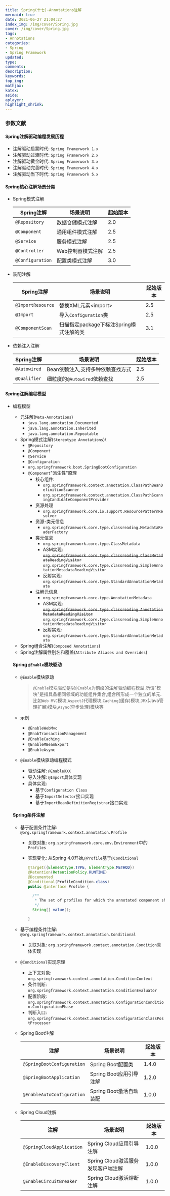 ```yaml
---
title: Spring(十七)-Annotations注解
mermaid: true
date: 2021-06-27 21:04:27
index_img: /img/cover/Spring.jpg
cover: /img/cover/Spring.jpg
tags:
- Annotations
categories:
- Spring
- Spring Framework
updated:
type:
comments:
description:
keywords:
top_img:
mathjax:
katex:
aside:
aplayer:
highlight_shrink:
---
```


### 参数文献

#### Spring注解驱动编程发展历程

* 注解驱动启蒙时代: `Spring Framerwork 1.x`
* 注解驱动过渡时代: `Spring Framerwork 2.x`
* 注解驱动黄金时代: `Spring Framerwork 3.x`
* 注解驱动完善时代: `Spring Framerwork 4.x`
* 注解驱动当下时代: `Spring Framerwork 5.x`

#### Spring核心注解场景分类

* Spring模式注解

  | Spring注解       | 场景说明          | 起始版本 |
  | ---------------- | ----------------- | -------- |
  | `@Repository`    | 数据仓储模式注解  | 2.0      |
  | `@Component`     | 通用组件模式注解  | 2.5      |
  | `@Service`       | 服务模式注解      | 2.5      |
  | `@Controller`    | Web控制器模式注解 | 2.5      |
  | `@Configuration` | 配置类模式注解    | 3.0      |

* 装配注解

  | Spring注解        | 场景说明                                | 起始版本 |
  | ----------------- | --------------------------------------- | -------- |
  | `@ImportResource` | 替换XML元素\<import>                    | 2.5      |
  | `@Import`         | 导入`Configuration`类                   | 2.5      |
  | `@ComponentScan`  | 扫描指定package下标注Spring模式注解的类 | 3.1      |

* 依赖注入注解

  | Spring注解   | 场景说明                          | 起始版本 |
  | ------------ | --------------------------------- | -------- |
  | `@Autowired` | Bean依赖注入,支持多种依赖查找方式 | 2.5      |
  | `@Qualifier` | 细粒度的`@Autowired`依赖查找      | 2.5      |

#### Spring注解编程模型

* 编程模型

  * 元注解(`Meta-Annotations`)
    * `java.lang.annotation.Documented`
    * `java.lang.annotation.Inherited`
    * `java.lang.annotation.Repeatable`
  * Spring模式注解(`Stereotype Annotations`)\
    * `@Repository`
    * `@Component`
    * `@Service`
    * `@Configuration`
    * `org.springframework.boot.SpringBootConfiguration`
    * `@Component`"派生性"原理
      * 核心组件:
        *  `org.springframework.context.annotation.ClassPathBeanDefinitionScanner`
        * `org.springframework.context.annotation.ClassPathScanningCandidateComponentProvider`
      * 资源处理 
        * `org.springframework.core.io.support.ResourcePatternResolver`
      * 资源-类元信息
        * `org.springframework.core.type.classreading.MetadataReaderFactory`
      * 类元信息
        * `org.springframework.core.type.ClassMetadata`
        * ASM实现: ~~`org.springframework.core.type.classreading.ClassMetadataReadingVisitor`~~ `org.springframework.core.type.classreading.SimpleAnnotationMetadataReadingVisitor`
        * 反射实现: `org.springframework.core.type.StandardAnnotationMetadata`
      * 注解元信息
        * `org.springframework.core.type.AnnotationMetadata`
        * ASM实现: ~~`org.springframework.core.type.classreading.AnnotationMetadataReadingVisitor`~~ `org.springframework.core.type.classreading.SimpleAnnotationMetadataReadingVisitor`
        * 反射实现: `org.springframework.core.type.StandardAnnotationMetadata`
  * Spring组合注解(`Composed Annotations`)
  * Spring注解属性别名和覆盖(`Attribute Aliases and Overrides`)

  #### Spring `@Enable`模块驱动

  * `@Enable`模块驱动

    > `@Enable`模块驱动是以`@Enable`为前缀的注解驱动编程模型.所谓"模块"是指具备相同领域的功能组件集合,组合所形成一个独立的单元.比如`Web MVC`模块,`AspectJ`代理模块,`Caching`(缓存)模块,`JMX`(Java管理扩展)模块,`Async`(异步处理)模块等

  * 示例
    * `@EnableWebMvc`
    * `@EnabTransactionManagement`
    * `@EnableCaching`
    * `@EnableMBeanExport`
    * `@EnableAsync`
  * `@Enable`模块驱动编程模式
    * 驱动注解: `@EnableXXX`
    * 导入注解: `@Import`具体实现
    * 具体实现: 
      * 基于`Configuration Class`
      * 基于`ImportSelector`接口实现
      * 基于`ImportBeanDefinitionRegistrar`接口实现

  #### Spring条件注解

  * 基于配置条件注解: `@org.springframework.context.annotation.Profile`

    * 关联对象: `org.springframework.core.env.Environment`中的`Profiles`

    * 实现变化: 从Spring 4.0开始,`@Profile`基于`@Conditional`

      ```java
      @Target({ElementType.TYPE, ElementType.METHOD})
      @Retention(RetentionPolicy.RUNTIME)
      @Documented
      @Conditional(ProfileCondition.class)
      public @interface Profile {
      
      	/**
      	 * The set of profiles for which the annotated component should be registered.
      	 */
      	String[] value();
      
      }
      ```

  * 基于编程条件注解: `@org.springframework.context.annotation.Conditional`

    * 关联对象: `org.springframework.context.annotation.Condition`具体实现

  * `@Conditional`实现原理

    * 上下文对象: `org.springframework.context.annotation.ConditionContext`
    * 条件判断: `org.springframework.context.annotation.ConditionEvaluator`
    * 配置阶段: `org.springframework.context.annotation.ConfigurationCondition.ConfigurationPhase`
    * 判断入口: `org.springframework.context.annotation.ConfigurationClassPostProcessor`

  * Spring Boot注解

    | 注解                       | 场景说明                | 起始版本 |
    | -------------------------- | ----------------------- | -------- |
    | `@SpringBootConfiguration` | Spring Boot配置类       | 1.4.0    |
    | `@SpringBootApplication`   | Spring Boot应用引导注解 | 1.2.0    |
    | `@EnableAutoConfiguration` | Spring Boot激活自动装配 | 1.0.0    |

  * Spring Cloud注解

    | 注解                      | 场景说明                           | 起始版本 |
    | ------------------------- | ---------------------------------- | -------- |
    | `@SpringCloudApplication` | Spring Cloud应用引导注解           | 1.0.0    |
    | `@EnableDiscoveryClient`  | Spring Cloud激活服务发现客户端注解 | 1.0.0    |
    | `@EnableCircuitBreaker`   | Spring Cloud激活熔断注解           | 1.0.0    |

    
